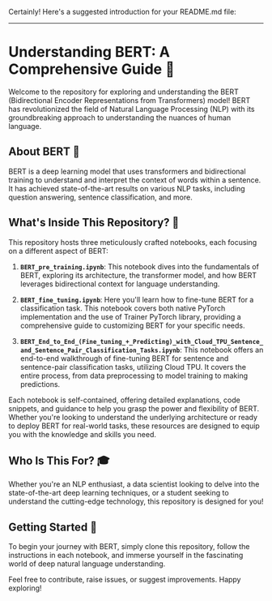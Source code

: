 Certainly! Here's a suggested introduction for your README.md file:

---

# Understanding BERT: A Comprehensive Guide 📖

Welcome to the repository for exploring and understanding the BERT (Bidirectional Encoder Representations from Transformers) model! BERT has revolutionized the field of Natural Language Processing (NLP) with its groundbreaking approach to understanding the nuances of human language.

## About BERT 🧠

BERT is a deep learning model that uses transformers and bidirectional training to understand and interpret the context of words within a sentence. It has achieved state-of-the-art results on various NLP tasks, including question answering, sentence classification, and more.

## What's Inside This Repository? 📁

This repository hosts three meticulously crafted notebooks, each focusing on a different aspect of BERT:

1. **`BERT_pre_training.ipynb`**: This notebook dives into the fundamentals of BERT, exploring its architecture, the transformer model, and how BERT leverages bidirectional context for language understanding.

2. **`BERT_fine_tuning.ipynb`**: Here you'll learn how to fine-tune BERT for a classification task. This notebook covers both native PyTorch implementation and the use of Trainer PyTorch library, providing a comprehensive guide to customizing BERT for your specific needs.

3. **`BERT_End_to_End_(Fine_tuning_+_Predicting)_with_Cloud_TPU_Sentence_and_Sentence_Pair_Classification_Tasks.ipynb`**: This notebook offers an end-to-end walkthrough of fine-tuning BERT for sentence and sentence-pair classification tasks, utilizing Cloud TPU. It covers the entire process, from data preprocessing to model training to making predictions.

Each notebook is self-contained, offering detailed explanations, code snippets, and guidance to help you grasp the power and flexibility of BERT. Whether you're looking to understand the underlying architecture or ready to deploy BERT for real-world tasks, these resources are designed to equip you with the knowledge and skills you need.


## Who Is This For? 🎓

Whether you're an NLP enthusiast, a data scientist looking to delve into the state-of-the-art deep learning techniques, or a student seeking to understand the cutting-edge technology, this repository is designed for you!

## Getting Started 🚀

To begin your journey with BERT, simply clone this repository, follow the instructions in each notebook, and immerse yourself in the fascinating world of deep natural language understanding.

Feel free to contribute, raise issues, or suggest improvements. Happy exploring!